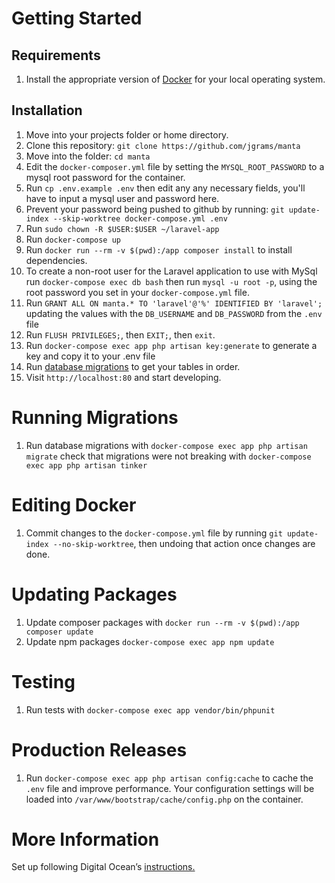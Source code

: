 # Getting Started

## Requirements

1. Install the appropriate version of [Docker](https://docs.docker.com/install) for your local operating system.

## Installation
1. Move into your projects folder or home directory.
1. Clone this repository: `git clone https://github.com/jgrams/manta`
1. Move into the folder: `cd manta`
1. Edit the `docker-composer.yml` file by setting the `MYSQL_ROOT_PASSWORD` to a mysql root password for the container.
1. Run `cp .env.example .env` then edit any any necessary fields, you'll have to input a mysql user and password here. 
1. Prevent your password being pushed to github by running: `git update-index --skip-worktree docker-compose.yml .env`
1. Run `sudo chown -R $USER:$USER ~/laravel-app
`
1. Run `docker-compose up`
1. Run `docker run --rm -v $(pwd):/app composer install`
to install dependencies.
1. To create a non-root user for the Laravel application to use with MySql run `docker-compose exec db bash` then run `mysql -u root -p`, using the root password you set in your `docker-compose.yml` file.
1. Run `GRANT ALL ON manta.* TO 'laravel'@'%' IDENTIFIED BY 'laravel';` updating the values with the `DB_USERNAME` and `DB_PASSWORD` from the `.env`
 file
1. Run `FLUSH PRIVILEGES;`, then `EXIT;`, then `exit`.
1. Run `docker-compose exec app php artisan key:generate` to generate a key and copy it to your .env file
1. Run [database migrations](#running-migrations) to get your tables in order.
1. Visit `http://localhost:80` and start developing.

# Running Migrations
1. Run database migrations with `docker-compose exec app php artisan migrate` check that migrations were not breaking with `docker-compose exec app php artisan tinker`

# Editing Docker

1. Commit changes to the `docker-compose.yml` file by running `git update-index --no-skip-worktree`, then undoing that action once changes are done.

# Updating Packages
1. Update composer packages with `docker run --rm -v $(pwd):/app composer update`
1. Update npm packages  `docker-compose exec app npm update` 

# Testing
1. Run tests with `docker-compose exec app vendor/bin/phpunit`

# Production Releases
1. Run `docker-compose exec app php artisan config:cache` to cache the `.env` file and improve performance. Your configuration settings will be loaded into `/var/www/bootstrap/cache/config.php` on the container.

# More Information

Set up following Digital Ocean’s [instructions.](https://www.digitalocean.com/community/tutorials/how-to-set-up-laravel-nginx-and-mysql-with-docker-compose)
